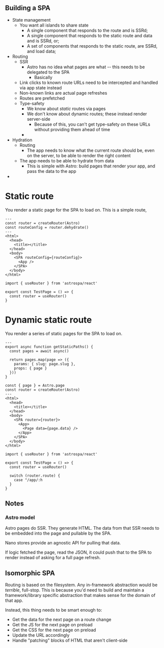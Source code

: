 ## Building a SPA

- State management
  - You want all islands to share state
      - A single component that responds to the route and is SSRd;
      - A single component that responds to the static route and data and is SSRd, or;
      - A set of components that responds to the static route, are SSRd, and load data;
- Routing
  - SSR
    - Astro has no idea what pages are what -- this needs to be delegated to the SPA
      - Basically
  - Link clicks to known route URLs need to be intercepted and handled via app state instead
  - Non-known links are actual page refreshes
  - Routes are prefetched
  - Type-safety
    - We know about _static_ routes via pages
    - We don't know about dynamic routes; these instead render server-side
      - Because of this, you can't get type-safety on these URLs without providing them ahead of time
    - 
- Hydration
  - Routing
    - The app needs to know what the current route should be, even on the server, to be able to render the right content
  - The app needs to be able to hydrate from data
    - This is simple with Astro: build pages that render your app, and pass the data to the app
- 

# Static route

You render a static page for the SPA to load on. This is a simple route, 

```astro name="index.astro"
---
const router = createRouter(Astro)
const routeConfig = router.dehydrate()
---
<html>
  <head>
    <title></title>
  </head>
  <body>
    <SPA routeConfig={routeConfig}>
      <App />
    </SPA>
  </body>
</html>
```

```tsx name="TestPage.tsx"
import { useRouter } from 'astrospa/react'

export const TestPage = () => {
  const router = useRouter()
}
```

# Dynamic static route

You render a series of static pages for the SPA to load on.

```astro name="[slug].astro"
---
export async function getStaticPaths() {
  const pages = await async()

  return pages.map(page => ({
    params: { slug: page.slug },
    props: { page }
  }))
}

const { page } = Astro.page
const router = createRouter(Astro)
---
<html>
  <head>
    <title></title>
  </head>
  <body>
    <SPA router={router}>
      <App>
        <Page data={page.data} />
      </App>
    </SPA>
  </body>
</html>
```

```tsx name="TestPage.tsx"
import { useRouter } from 'astrospa/react'

export const TestPage = () => {
  const router = useRouter()

  switch (router.route) {
    case "/app/:h
  }
}
```

## Notes

### Astro model

Astro pages do SSR. They generate HTML. The data from that SSR needs to be embedded into the page and pullable by the SPA.

Nano stores provide an agnostic API for pulling that data.

If logic fetched the page, read the JSON, it could push that to the SPA to render instead of asking for a full page refresh.

## Isomorphic SPA

Routing is based on the filesystem. Any in-framework abstraction would be _terrible_, full-stop. This is because you'd need
to build and maintain a framework/library specific abstraction that makes sense for the domain of that app.

Instead, this thing needs to be smart enough to:

- Get the data for the next page on a route change
- Get the JS for the next page on preload
- Get the CSS for the next page on preload
- Update the URL accordingly
- Handle "patching" blocks of HTML that aren't client-side